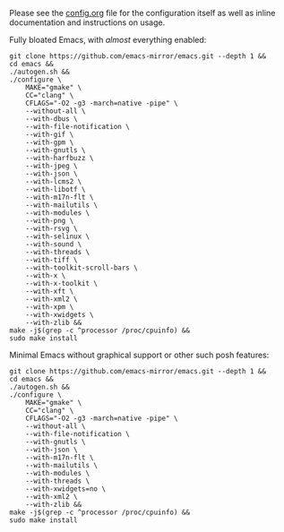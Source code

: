 Please see the
[config.org](https://github.com/jcmdln/config/blob/master/etc/emacs/config.org)
file for the configuration itself as well as inline documentation and
instructions on usage.


Fully bloated Emacs, with _almost_ everything enabled:

	git clone https://github.com/emacs-mirror/emacs.git --depth 1 &&
	cd emacs &&
	./autogen.sh &&
	./configure \
		MAKE="gmake" \
		CC="clang" \
		CFLAGS="-O2 -g3 -march=native -pipe" \
		--without-all \
		--with-dbus \
		--with-file-notification \
		--with-gif \
		--with-gpm \
		--with-gnutls \
		--with-harfbuzz \
		--with-jpeg \
		--with-json \
		--with-lcms2 \
		--with-libotf \
		--with-m17n-flt \
		--with-mailutils \
		--with-modules \
		--with-png \
		--with-rsvg \
		--with-selinux \
		--with-sound \
		--with-threads \
		--with-tiff \
		--with-toolkit-scroll-bars \
		--with-x \
		--with-x-toolkit \
		--with-xft \
		--with-xml2 \
		--with-xpm \
		--with-xwidgets \
		--with-zlib &&
	make -j$(grep -c ^processor /proc/cpuinfo) &&
	sudo make install


Minimal Emacs without graphical support or other such posh features:

	git clone https://github.com/emacs-mirror/emacs.git --depth 1 &&
	cd emacs &&
	./autogen.sh &&
	./configure \
		MAKE="gmake" \
		CC="clang" \
		CFLAGS="-O2 -g3 -march=native -pipe" \
		--without-all \
		--with-file-notification \
		--with-gnutls \
		--with-json \
		--with-m17n-flt \
		--with-mailutils \
		--with-modules \
		--with-threads \
		--with-xwidgets=no \
		--with-xml2 \
		--with-zlib &&
	make -j$(grep -c ^processor /proc/cpuinfo) &&
	sudo make install

